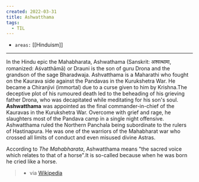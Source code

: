 ```yaml
---
created: 2022-03-31
title: Ashwatthama
tags:
  - TIL
---
```


- `areas:` [[Hinduism]]

---
In the Hindu epic the Mahabharata, Ashwathama (Sanskrit: अश्वत्थामा, romanized: Aśvatthāmā) or Drauni is the son of guru Drona and the grandson of the sage Bharadwaja. Ashvatthama is a Maharathi who fought on the Kaurava side against the Pandavas in the Kurukshetra War. He became a Chiranjivi (immortal) due to a curse given to him by Krishna.The deceptive plot of his rumoured death led to the beheading of his grieving father Drona, who was decapitated while meditating for his son's soul. **Ashwatthama** was appointed as the final commander-in-chief of the Kauravas in the Kurukshetra War. Overcome with grief and rage, he slaughters most of the Pandava camp in a single night offensive.  Ashwatthama ruled the Northern Panchala being subordinate to the rulers of Hastinapura. He was one of the warriors of the Mahabharat war who crossed all limits of conduct and even misused divine Astras. 

According to _The Mahabharata_, Ashwatthama means "the sacred voice which relates to that of a horse".It is so-called because when he was born he cried like a horse.

> - via [Wikipedia](https://en.wikipedia.org/wiki/Ashwatthama)